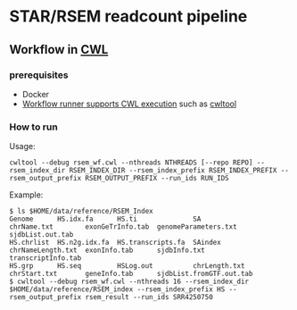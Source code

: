 # STAR/RSEM readcount pipeline

## Workflow in [CWL](https://www.commonwl.org/)

### prerequisites

- Docker
- [Workflow runner supports CWL execution](https://www.commonwl.org/#Implementations) such as [cwltool](https://github.com/common-workflow-language/cwltool)

### How to run

Usage:

```
cwltool --debug rsem_wf.cwl --nthreads NTHREADS [--repo REPO] --rsem_index_dir RSEM_INDEX_DIR --rsem_index_prefix RSEM_INDEX_PREFIX --rsem_output_prefix RSEM_OUTPUT_PREFIX --run_ids RUN_IDS
```

Example:

```
$ ls $HOME/data/reference/RSEM_Index
Genome      HS.idx.fa      HS.ti              SA             chrName.txt        exonGeTrInfo.tab  genomeParameters.txt      sjdbList.out.tab
HS.chrlist  HS.n2g.idx.fa  HS.transcripts.fa  SAindex        chrNameLength.txt  exonInfo.tab      sjdbInfo.txt              transcriptInfo.tab
HS.grp      HS.seq         HSLog.out          chrLength.txt  chrStart.txt       geneInfo.tab      sjdbList.fromGTF.out.tab
$ cwltool --debug rsem_wf.cwl --nthreads 16 --rsem_index_dir $HOME/data/reference/RSEM_index --rsem_index_prefix HS --rsem_output_prefix rsem_result --run_ids SRR4250750
```

